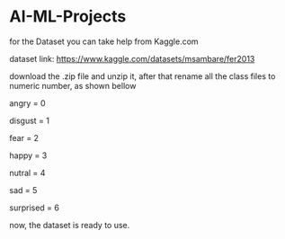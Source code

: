 # AI-ML-Projects


for the Dataset you can take help from Kaggle.com

dataset link: https://www.kaggle.com/datasets/msambare/fer2013

download the .zip file and unzip it, after that rename all the class files to numeric number, as shown bellow

angry = 0

disgust = 1

fear = 2

happy = 3

nutral = 4

sad = 5

surprised = 6

now, the dataset is ready to use.
